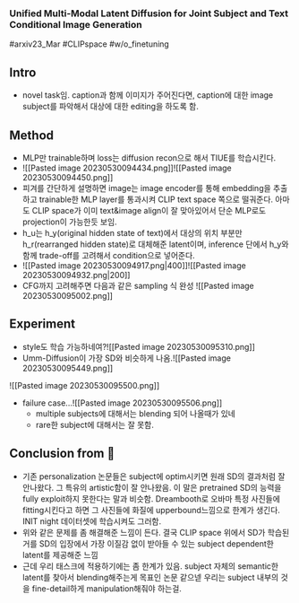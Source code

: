 ### Unified Multi-Modal Latent Diffusion for Joint Subject and Text Conditional Image Generation

#arxiv23_Mar #CLIPspace #w/o_finetuning

## Intro
- novel task임. caption과 함께 이미지가 주어진다면, caption에 대한 image subject를 파악해서 대상에 대한 editing을 하도록 함.

## Method
- MLP만 trainable하며 loss는 diffusion recon으로 해서 TIUE를 학습시킨다. 
- ![[Pasted image 20230530094434.png]]![[Pasted image 20230530094450.png]]
- 피겨를 간단하게 설명하면 image는 image encoder를 통해 embedding을 추출하고 trainable한 MLP layer를 통과시켜 CLIP text space 쪽으로 떨궈준다. 아마도 CLIP space가 이미 text&image align이 잘 맞아있어서 단순 MLP로도 projection이 가능한듯 보임.  
- h_u는 h_y(original hidden state of text)에서 대상의 위치 부분만 h_r(rearranged hidden state)로 대체해준 latent이며, inference 단에서 h_y와 함께 trade-off를 고려해서 condition으로 넣어준다.
- ![[Pasted image 20230530094917.png|400]]![[Pasted image 20230530094932.png|200]]
- CFG까지 고려해주면 다음과 같은 sampling 식 완성
![[Pasted image 20230530095002.png]]

## Experiment
- style도 학습 가능하네여?![[Pasted image 20230530095310.png]]
- Umm-Diffusion이 가장 SD와 비슷하게 나옴.![[Pasted image 20230530095449.png]]

![[Pasted image 20230530095500.png]]
- failure case...![[Pasted image 20230530095506.png]]
	- multiple subjects에 대해서는 blending 되어 나올때가 있네
	- rare한 subject에 대해서는 잘 못함.

## Conclusion from 🦖
- 기존 personalization 논문들은 subject에 optim시키면 원래 SD의 결과처럼 잘 안나왔다. 그 특유의 artistic함이 잘 안나왔음. 이 말은 pretrained SD의 능력을 fully exploit하지 못한다는 말과 비슷함. Dreambooth로 오바마 특정 사진들에 fitting시킨다고 하면 그 사진들에 화질에 upperbound느낌으로 한계가 생긴다. INIT night 데이터셋에 학습시켜도 그러함.
- 위와 같은 문제를 좀 해결해준 느낌이 든다. 결국 CLIP space 위에서 SD가 학습된 거를 SD의 입장에서 가장 이질감 없이 받아들 수 있는 subject dependent한 latent를 제공해준 느낌
- 근데 우리 태스크에 적용하기에는 좀 한계가 있음. subject 자체의 semantic한 latent를 찾아서 blending해주는게 목표인 논문 같으넫 우리는 subject 내부의 것을 fine-detail하게 manipulation해줘야 하는걸.